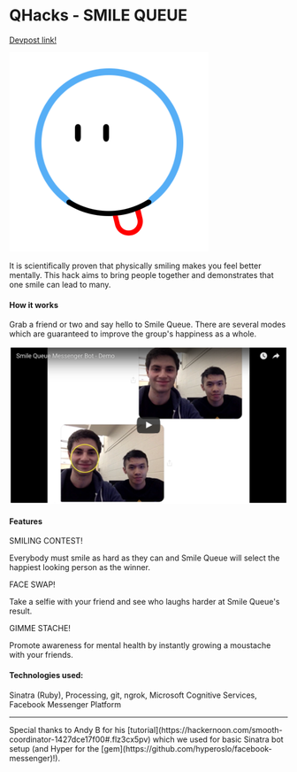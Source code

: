 # QHacks - SMILE QUEUE

[Devpost link!](https://devpost.com/software/smile-queue)

![logo](https://github.com/kevinah/QHacks/blob/master/smile%20queue.png)

It is scientifically proven that physically smiling makes you feel better mentally. This hack aims to bring people together and demonstrates that one smile can lead to many.

#### How it works
Grab a friend or two and say hello to Smile Queue. There are several modes which are guaranteed to improve the group's happiness as a whole. 

[![video](https://github.com/kevinah/QHacks/blob/master/video-preview.png)](https://www.youtube.com/watch?v=xqw43WMkWvU)

#### Features

SMILING CONTEST!

Everybody must smile as hard as they can and Smile Queue will select the happiest looking person as the winner.

FACE SWAP!

Take a selfie with your friend and see who laughs harder at Smile Queue's result.

GIMME STACHE!

Promote awareness for mental health by instantly growing a moustache with your friends.

#### Technologies used:
Sinatra (Ruby), Processing, git, ngrok, Microsoft Cognitive Services, Facebook Messenger Platform

<hr>
Special thanks to Andy B for his [tutorial](https://hackernoon.com/smooth-coordinator-1427dce17f00#.flz3cx5pv) which we used for basic Sinatra bot setup (and Hyper for the [gem](https://github.com/hyperoslo/facebook-messenger)!).

